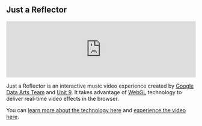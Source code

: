 <div class="card">
  <h2 class="page-title">Just a Reflector</h2>
  <iframe width="100%" class="videoframe" src="https://www.youtube.com/embed/-dl0w15A_eI" frameborder="0" allowfullscreen></iframe>
  <p>
    Just a Reflector is an interactive music video experience created by
    <a href="http://workshop.chromeexperiments.com/" target="_blank">Google Data Arts Team</a> and
    <a href="http://www.unit9.com/" target="_blank">Unit 9</a>.
    It takes advantage of <a href="https://www.khronos.org/webgl/" target="_blank">WebGL</a> technology to deliver real-time video effects in the browser.
  </p>
  <p>
    You can <a href="http://www.justareflektor.com/tech" target="_blank">learn more about the technology here</a> and <a href="http://www.justareflektor.com/" target="_blank">experience the video here</a>.
  </p>
</div>
